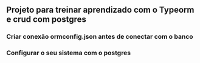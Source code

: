 ## Projeto para treinar aprendizado com o Typeorm e crud com postgres

### Criar conexão ormconfig.json antes de conectar com o banco
### Configurar o seu sistema com o postgres
